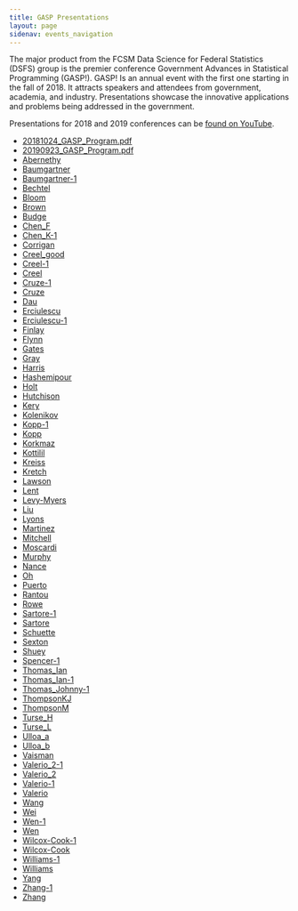 ```yaml
---
title: GASP Presentations
layout: page
sidenav: events_navigation
---
```

<p>The major product from the FCSM Data Science for Federal Statistics (DSFS) group is the premier conference Government Advances in Statistical Programming (GASP!). GASP! Is an annual event with the first one starting in the fall of 2018. It attracts speakers and attendees from government, academia, and industry. Presentations showcase the innovative applications and problems being addressed in the government. </p>

<p>Presentations for 2018 and 2019 conferences can be <a class="usa-link--external" href="https://www.youtube.com/playlist?list=PLqsWXJV2Utrf6Yq7fhef8p4piM8M-ZTK3" target="_blank">found on YouTube</a>.</p>

<ul>
 <li><a href="{{site.baseurl}}/assets/files/docs/gasp/20181024_GASP_Program.pdf" target="_blank">20181024_GASP_Program.pdf</a></li>
 <li><a href="{{site.baseurl}}/assets/files/docs/gasp/20190923_GASP_Program.pdf" target="_blank">20190923_GASP_Program.pdf</a></li>
 <li><a href="{{site.baseurl}}/assets/files/docs/gasp/Abernethy.pdf" target="_blank">Abernethy</a></li>
 <li><a href="{{site.baseurl}}/assets/files/docs/gasp/Baumgartner.pdf" target="_blank">Baumgartner</a></li>
 <li><a href="{{site.baseurl}}/assets/files/docs/gasp/Baumgartner-1.pdf" target="_blank">Baumgartner-1</a></li>
 <li><a href="{{site.baseurl}}/assets/files/docs/gasp/Bechtel.pdf" target="_blank">Bechtel</a></li>
 <li><a href="{{site.baseurl}}/assets/files/docs/gasp/Bloom.pdf" target="_blank">Bloom</a></li>
 <li><a href="{{site.baseurl}}/assets/files/docs/gasp/Brown.pdf" target="_blank">Brown</a></li>
 <li><a href="{{site.baseurl}}/assets/files/docs/gasp/Budge.pdf" target="_blank">Budge</a></li>
 <li><a href="{{site.baseurl}}/assets/files/docs/gasp/Chen_F.pdf" target="_blank">Chen_F</a></li>
 <li><a href="{{site.baseurl}}/assets/files/docs/gasp/Chen_K-1.pdf" target="_blank">Chen_K-1</a></li>
 <li><a href="{{site.baseurl}}/assets/files/docs/gasp/Corrigan.pdf" target="_blank">Corrigan</a></li>
 <li><a href="{{site.baseurl}}/assets/files/docs/gasp/Creel_good.pdf" target="_blank">Creel_good</a></li>
 <li><a href="{{site.baseurl}}/assets/files/docs/gasp/Creel-1.pdf" target="_blank">Creel-1</a></li>
 <li><a href="{{site.baseurl}}/assets/files/docs/gasp/Creel.pdf" target="_blank">Creel</a></li>
 <li><a href="{{site.baseurl}}/assets/files/docs/gasp/Cruze-1.pdf" target="_blank">Cruze-1</a></li>
 <li><a href="{{site.baseurl}}/assets/files/docs/gasp/Cruze.pdf" target="_blank">Cruze</a></li>
 <li><a href="{{site.baseurl}}/assets/files/docs/gasp/Dau.pdf" target="_blank">Dau</a></li>
 <li><a href="{{site.baseurl}}/assets/files/docs/gasp/Erciulescu.pdf" target="_blank">Erciulescu</a></li>
 <li><a href="{{site.baseurl}}/assets/files/docs/gasp/Erciulescu-1.pdf" target="_blank">Erciulescu-1</a></li>
 <li><a href="{{site.baseurl}}/assets/files/docs/gasp/Finlay.pdf" target="_blank">Finlay</a></li>
 <li><a href="{{site.baseurl}}/assets/files/docs/gasp/Flynn.pdf" target="_blank">Flynn</a></li>
 <li><a href="{{site.baseurl}}/assets/files/docs/gasp/Gates.pdf" target="_blank">Gates</a></li>
 <li><a href="{{site.baseurl}}/assets/files/docs/gasp/Gray.pdf" target="_blank"> Gray</a></li>
 <li><a href="{{site.baseurl}}/assets/files/docs/gasp/Harris.pdf" target="_blank">Harris</a></li>
 <li><a href="{{site.baseurl}}/assets/files/docs/gasp/Hashemipour.pdf" target="_blank">Hashemipour</a></li>
 <li><a href="{{site.baseurl}}/assets/files/docs/gasp/Holt.pdf" target="_blank">Holt</a></li>
 <li><a href="{{site.baseurl}}/assets/files/docs/gasp/Hutchison.pdf" target="_blank">Hutchison</a></li>
 <li><a href="{{site.baseurl}}/assets/files/docs/gasp/Kery.pdf" target="_blank">Kery</a></li>
 <li><a href="{{site.baseurl}}/assets/files/docs/gasp/GASP2019-Kolenikov.pdf" target="_blank">Kolenikov</a></li>
 <li><a href="{{site.baseurl}}/assets/files/docs/gasp/Kopp-1.pdf" target="_blank">Kopp-1</a></li>
 <li><a href="{{site.baseurl}}/assets/files/docs/gasp/Kopp.pdf" target="_blank">Kopp</a></li>
 <li><a href="{{site.baseurl}}/assets/files/docs/gasp/Korkmaz.pdf" target="_blank">Korkmaz</a></li>
 <li><a href="{{site.baseurl}}/assets/files/docs/gasp/Kottilil.pdf" target="_blank">Kottilil</a></li>
 <li><a href="{{site.baseurl}}/assets/files/docs/gasp/Kreiss.pdf" target="_blank">Kreiss</a></li>
 <li><a href="{{site.baseurl}}/assets/files/docs/gasp/Kretch.pdf" target="_blank">Kretch</a></li>
 <li><a href="{{site.baseurl}}/assets/files/docs/gasp/Lawson.pdf" target="_blank">Lawson</a></li>
 <li><a href="{{site.baseurl}}/assets/files/docs/gasp/Lent.pdf" target="_blank">Lent</a></li>
 <li><a href="{{site.baseurl}}/assets/files/docs/gasp/Levy-Myers.pdf" target="_blank">Levy-Myers</a></li>
 <li><a href="{{site.baseurl}}/assets/files/docs/gasp/Liu.pdf" target="_blank">Liu</a></li>
 <li><a href="{{site.baseurl}}/assets/files/docs/gasp/Lyons.pdf" target="_blank">Lyons</a></li>
 <li><a href="{{site.baseurl}}/assets/files/docs/gasp/Martinez.pdf" target="_blank">Martinez</a></li>
 <li><a href="{{site.baseurl}}/assets/files/docs/gasp/Mitchell.pdf" target="_blank">Mitchell</a></li>
 <li><a href="{{site.baseurl}}/assets/files/docs/gasp/Moscardi.pdf" target="_blank">Moscardi</a></li>
 <li><a href="{{site.baseurl}}/assets/files/docs/gasp/Murphy.pdf" target="_blank">Murphy</a></li>
 <li><a href="{{site.baseurl}}/assets/files/docs/gasp/Nance.pdf" target="_blank">Nance</a></li>
 <li><a href="{{site.baseurl}}/assets/files/docs/gasp/Oh.pdf" target="_blank">Oh</a></li>
 <li><a href="{{site.baseurl}}/assets/files/docs/gasp/Puerto.pdf" target="_blank">Puerto</a></li>
 <li><a href="{{site.baseurl}}/assets/files/docs/gasp/Rantou.pdf" target="_blank">Rantou</a></li>
 <li><a href="{{site.baseurl}}/assets/files/docs/gasp/Rowe.pdf" target="_blank">Rowe</a></li>
 <li><a href="{{site.baseurl}}/assets/files/docs/gasp/Sartore-1.pdf" target="_blank">Sartore-1</a></li>
 <li><a href="{{site.baseurl}}/assets/files/docs/gasp/Sartore.pdf" target="_blank">Sartore</a></li>
 <li><a href="{{site.baseurl}}/assets/files/docs/gasp/Schuette.pdf" target="_blank">Schuette</a></li>
 <li><a href="{{site.baseurl}}/assets/files/docs/gasp/Sexton.pdf" target="_blank">Sexton</a></li>
 <li><a href="{{site.baseurl}}/assets/files/docs/gasp/Shuey.pdf" target="_blank">Shuey</a></li>
 <li><a href="{{site.baseurl}}/assets/files/docs/gasp/Spencer-1.pdf" target="_blank">Spencer-1</a></li>
 <li><a href="{{site.baseurl}}/assets/files/docs/gasp/Spencer-1.pdf" target="_blank">Thomas_Ian</a></li>
 <li><a href="{{site.baseurl}}/assets/files/docs/gasp/Thomas_Ian-1.pdf" target="_blank">Thomas_Ian-1</a></li>
 <li><a href="{{site.baseurl}}/assets/files/docs/gasp/Thomas_Johnny-1.pdf" target="_blank">Thomas_Johnny-1</a></li>
 <li><a href="{{site.baseurl}}/assets/files/docs/gasp/ThompsonKJ.pdf" target="_blank">ThompsonKJ</a></li>
 <li><a href="{{site.baseurl}}/assets/files/docs/gasp/ThompsonM.pdf" target="_blank">ThompsonM</a></li>
 <li><a href="{{site.baseurl}}/assets/files/docs/gasp/Turse_H.pdf" target="_blank">Turse_H</a></li>
 <li><a href="{{site.baseurl}}/assets/files/docs/gasp/Turse_L.pdf" target="_blank">Turse_L</a></li>
 <li><a href="{{site.baseurl}}/assets/files/docs/gasp/Ulloa_a.pdf" target="_blank">Ulloa_a</a></li>
 <li><a href="{{site.baseurl}}/assets/files/docs/gasp/Ulloa_b.pdf" target="_blank">Ulloa_b</a></li>
 <li><a href="{{site.baseurl}}/assets/files/docs/gasp/Vaisman.pdf" target="_blank">Vaisman</a></li>
 <li><a href="{{site.baseurl}}/assets/files/docs/gasp/Valerio_2-1.pdf" target="_blank">Valerio_2-1</a></li>
 <li><a href="{{site.baseurl}}/assets/files/docs/gasp/Valerio_2.pdf" target="_blank">Valerio_2</a></li>
 <li><a href="{{site.baseurl}}/assets/files/docs/gasp/Valerio-1.pdf" target="_blank">Valerio-1</a></li>
 <li><a href="{{site.baseurl}}/assets/files/docs/gasp/Valerio.pdf" target="_blank">Valerio</a></li>
 <li><a href="{{site.baseurl}}/assets/files/docs/gasp/Wang.pdf" target="_blank">Wang</a></li>
 <li><a href="{{site.baseurl}}/assets/files/docs/gasp/Wei.pdf" target="_blank">Wei</a></li>
 <li><a href="{{site.baseurl}}/assets/files/docs/gasp/Wen-1.pdf" target="_blank">Wen-1</a></li>
 <li><a href="{{site.baseurl}}/assets/files/docs/gasp/Wen.pdf" target="_blank">Wen</a></li>
 <li><a href="{{site.baseurl}}/assets/files/docs/gasp/Wilcox-Cook-1.pdf" target="_blank">Wilcox-Cook-1</a></li>
 <li><a href="{{site.baseurl}}/assets/files/docs/gasp/Wilcox-Cook.pdf" target="_blank">Wilcox-Cook</a></li>
 <li><a href="{{site.baseurl}}/assets/files/docs/gasp/Williams-1.pdf" target="_blank">Williams-1</a></li>
 <li><a href="{{site.baseurl}}/assets/files/docs/gasp/Williams.pdf" target="_blank">Williams</a></li>
 <li><a href="{{site.baseurl}}/assets/files/docs/gasp/Yang.pdf" target="_blank">Yang</a></li>
 <li><a href="{{site.baseurl}}/assets/files/docs/gasp/Zhang-1.pdf" target="_blank">Zhang-1</a></li>
 <li><a href="{{site.baseurl}}/assets/files/docs/gasp/Zhang.pdf" target="_blank">Zhang</a></li>
</ul>
